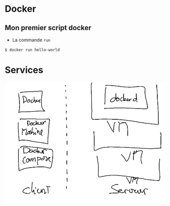 # Docker




## Mon premier script docker

* La commande `run`

```
$ docker run hello-world
```


# Services

![alt tag](./docker-service.png)
